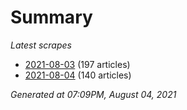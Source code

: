 # Summary
*Latest scrapes*
* [2021-08-03](https://github.com/nuuuwan/news_lk/blob/data/news_lk.2021-08-03.json) (197 articles)
* [2021-08-04](https://github.com/nuuuwan/news_lk/blob/data/news_lk.2021-08-04.json) (140 articles)

*Generated at 07:09PM, August 04, 2021*